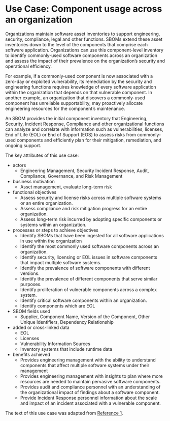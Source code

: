 # Use Case: Component usage across an organization

Organizations maintain software asset inventories to support 
engineering, security, compliance, legal and other functions. 
SBOMs extend these asset inventories down to the level of the components 
that comprise each software application. 
Organizations can use this component-level inventory 
to identify commonly-used software components 
across an organization and 
assess the impact of their prevalence on the organization’s 
security and operational efficiency.

For example, if a commonly-used component is 
now associated with a zero-day or exploited vulnerability, 
its remediation by the security and engineering functions 
requires knowledge of every software application 
within the organization that depends on that vulnerable component. 
In another example, an organization that discovers a 
commonly-used component has unreliable supportability, 
may proactively allocate engineering resources 
for the component’s maintenance.

An SBOM provides the initial component inventory that 
Engineering, Security, Incident Response, 
Compliance and other organizational functions 
can analyze and correlate with information such as vulnerabilities,
licenses, End of Life (EOL) or End of Support (EOS) 
to assess risks from commonly-used components and 
efficiently plan for their mitigation, remediation, and ongoing support.

The key attributes of this use case:

* actors
   - Engineering Management, Security Incident Response, Audit, Compliance, Governance, and Risk Management
* business motivation
   - Asset management, evaluate long-term risk
* functional objectives
   - Assess security and license risks across multiple software systems or an entire organization.
   - Assess compliance and risk mitigation progress for an entire organization.
   - Assess long-term risk incurred by adopting specific components or systems within an organization.
* processes or steps to achieve objectives
   - Identify SBOMs that have been ingested for all software applications in use within the organization
   - Identify the most commonly used software components across an organization.
   - Identify security, licensing or EOL issues in software components that impact multiple software systems.
   - Identify the prevalence of software components with different versions.
   - Identify the prevalence of different components that serve similar purposes.
   - Identify proliferation of vulnerable components across a complex system.
   - Identify critical software components within an organization.
   - Identify components which are EOL
* SBOM fields used
   - Supplier, Component Name, Version of the Component,
Other Unique Identifiers, Dependency Relationship
* added or cross-linked data
   - EOL
   - Licenses
   - Vulnerability Information Sources 
   - Inventory systems that include runtime data
* benefits achieved
   - Provides engineering management with the ability to understand components that affect multiple software systems under their management
   - Provides engineering management with insights to plan where more resources are needed to maintain pervasive software components.
   - Provides audit and compliance personnel with an understanding of the organizational impact of findings about a software component.
   - Provide Incident Response personnel information about the scale and impact of an incident associated with a vulnerable component.

The text of this use case was adapted from [Reference 1](./README.md#references).
